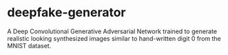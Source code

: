 # deepfake-generator
A Deep Convolutional Generative Adversarial Network trained to generate realistic looking synthesized images similar to hand-written digit 0 from the MNIST dataset. 
